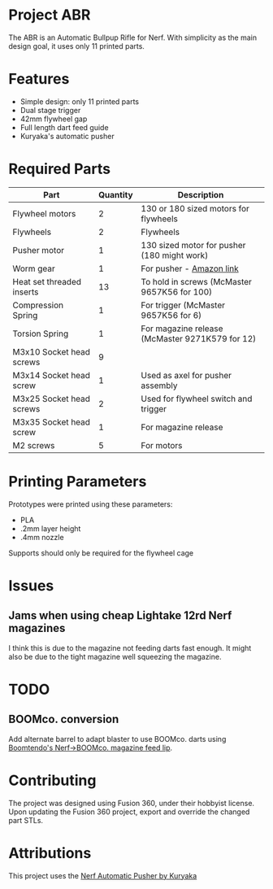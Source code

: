 
# Project ABR

The ABR is an Automatic Bullpup Rifle for Nerf. With simplicity as the main design goal, it uses only 11 printed parts. 

# Features
- Simple design: only 11 printed parts
- Dual stage trigger
- 42mm flywheel gap
- Full length dart feed guide
- Kuryaka's automatic pusher

# Required Parts

|Part            |Quantity  |Description                                                 |
|----------------|----------|------------------------------------------------------------|
|Flywheel motors |2         |130 or 180 sized motors for flywheels                       |
|Flywheels       |2         |Flywheels                                                   |
|Pusher motor    |1         |130 sized motor for pusher (180 might work)                                
|Worm gear       |1         |For pusher - [Amazon link](https://www.amazon.com/gp/product/B00EPQMKHQ/ref=oh_aui_detailpage_o09_s00) |
|Heat set threaded inserts| 13 | To hold in screws (McMaster 9657K56 for 100)            |
|Compression Spring       | 1 | For trigger (McMaster 9657K56 for 6)                     |
|Torsion Spring           | 1 | For magazine release (McMaster 9271K579 for 12)          |
|M3x10 Socket head screws | 9 |                                                          |
|M3x14 Socket head screw  | 1 | Used as axel for pusher assembly                         |
|M3x25 Socket head screws | 2 | Used for flywheel switch and trigger                     |
|M3x35 Socket head screw  | 1 | For magazine release                                     |
|M2 screws                | 5 | For motors                                               |

# Printing Parameters
Prototypes were printed using these parameters:
- PLA
- .2mm layer height
- .4mm nozzle

Supports should only be required for the flywheel cage

# Issues
## Jams when using cheap Lightake 12rd Nerf magazines
I think this is due to the magazine not feeding darts fast enough. It might also be due to the tight magazine well squeezing the magazine. 

# TODO
## BOOMco. conversion
Add alternate barrel to adapt blaster to use BOOMco. darts using [Boomtendo's Nerf->BOOMco. magazine feed lip](https://www.thingiverse.com/thing:2853522). 

# Contributing
The project was designed using Fusion 360, under their hobbyist license. Upon updating the Fusion 360 project, export and override the changed part STLs.

# Attributions
This project uses the [Nerf Automatic Pusher by Kuryaka](https://www.thingiverse.com/thing:2980651)

